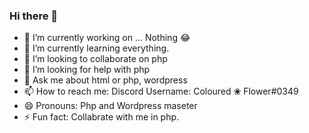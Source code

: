 ### Hi there 👋

<!--
**colouredflower/colouredflower** is a ✨ _special_ ✨ repository because its `README.md` (this file) appears on your GitHub profile.

Here are some ideas to get you started:
-->
- 🔭 I’m currently working on ... Nothing 😂
- 🌱 I’m currently learning everything.
- 👯 I’m looking to collaborate on php
- 🤔 I’m looking for help with php
- 💬 Ask me about html or php, wordpress
- 📫 How to reach me: Discord Username: Coloured ❀ Flower#0349
- 😄 Pronouns: Php and Wordpress maseter
- ⚡ Fun fact: Collabrate with me in php.

